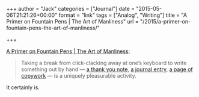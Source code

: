 +++
author = "Jack"
categories = ["Journal"]
date = "2015-05-06T21:21:26+00:00"
format = "link"
tags = ["Analog", "Writing"]
title = "A Primer on Fountain Pens | The Art of Manliness"
url = "/2015/a-primer-on-fountain-pens-the-art-of-manliness/"

+++

[A Primer on Fountain Pens | The Art of Manliness][1]:

> Taking a break from click-clacking away at one’s keyboard to write something out by hand — <a href="http://www.artofmanliness.com/2008/10/23/the-art-of-thank-you-note-writing/" target="_blank">a thank you note</a>, <a href="http://www.artofmanliness.com/2014/01/01/jumpstart-your-journaling-a-31-day-challenge/" target="_blank">a journal entry</a>, <a href="http://www.artofmanliness.com/2014/03/26/want-to-become-a-better-writer-copy-the-work-of-others/" target="_blank">a page of copywork</a> — is a uniquely pleasurable activity.

It certainly is.

 [1]: http://www.artofmanliness.com/2015/05/05/a-primer-on-fountain-pens/